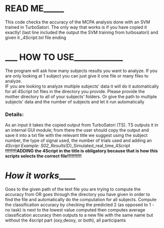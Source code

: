 # ________________READ ME_____________________
 This code checks the accuracy of the MCPA analysis done with an SVM trained in TurboSatori. 
The only way that works is if you have copied it exactly! (last line included the output the SVM training from turbosatori) and given it *_4Script.txt* file ending
# ___  HOW TO USE____________
The program will ask how many subjects results you want to analyze. If you are only looking at 1 subject you can just give it one file or many files to analyze.  
IF you are looking to analyze multiple subjects' data it will do it automatically for all 4Script txt files in the directory you provide. Please provide the mother directory to all of your subjects' folders. 
 Or give the path to multiple subjects' data and the number of subjects and let it run automatically 
### Details: 
 As an input it takes the copied output from TurboSatori (TS).  TS outputs it in an internal GUI module; from there the user should copy the output and save it into a txt file with the relevant title
 we suggest using the subject number, the type of signal used, the number of trials used and adding an _4Script
 Example: S02_Results_(D)_Simulated_real_time_4Script 
 **!!!!!!!!ADDING the 4Script in the title is obligatory because that is how this scripts selects the correct file!!!!!!!!!!**


# _____How it works_________
 Goes to the given path of the text file you are trying to compute the accuracy from OR goes through the directory you have given in order to find the file and automatically do the computation for all subjects.
Compute the classification accuracy by checking the predicted 2 (as opposed to 1 - no task) 
is next to the lowest value computed 
then computes average classification accuracy
then outputs to a new file with the same name but without the 4script part (oxy,deoxy, or both), all participants
